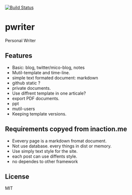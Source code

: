 [![Build Status](https://travis-ci.org/mxfli/pwriter.png)](https://travis-ci.org/mxfli/pwriter)

pwriter
=======

Personal Writer

## Features
* Basic: blog, twitter/mico-blog, notes
* Mutil-template and time-line.
* simple text formated document: markdown
* github static ?
* private documents.
* Use diffrent template in one articale?
* export PDF documents.
* ppt
* mutil-users
* Keeping template versions.

## Requirements copyed from inaction.me
- Evevery page is a markdown fromat document.
- Not use database. every things in dist or memory.
- Use simply text style for the site.
- each post can use diffents style.
- no dependes to other framework

## License
MIT

